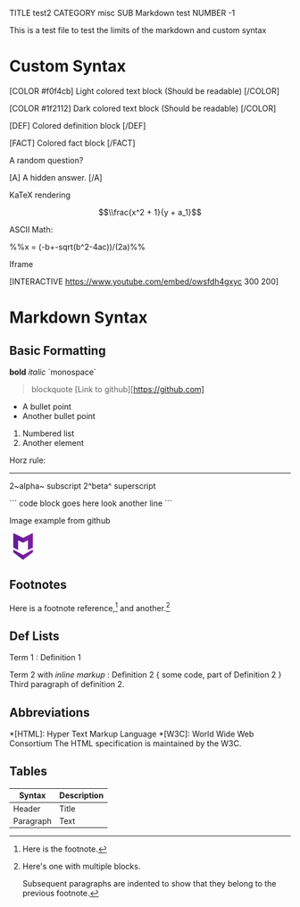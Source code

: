 TITLE test2
CATEGORY misc
SUB Markdown test
NUMBER -1

This is a test file to test the limits of the markdown and custom syntax

Custom Syntax
===
[COLOR #f0f4cb]
Light colored text block (Should be readable)
[/COLOR]

[COLOR #1f2112]
Dark colored text block (Should be readable)
[/COLOR]

[DEF]
Colored definition block
[/DEF]

[FACT]
Colored fact block
[/FACT]

A random question?

[A]
A hidden answer.
[/A]

KaTeX rendering

$$\\frac{x^2 + 1}{y + a_1}$$

ASCII Math:

%%x = (-b+-sqrt(b^2-4ac))/(2a)%%

Iframe

[INTERACTIVE https://www.youtube.com/embed/owsfdh4gxyc 300 200]

Markdown Syntax
===

## Basic Formatting

**bold** _italic_ \`monospace\` 
> blockquote
[Link to github][https://github.com]

* A bullet point
* Another bullet point

1. Numbered list
2. Another element

Horz rule:

---

2~alpha~ subscript 2^beta^ superscript

\`\`\`
code block goes here
look another line
\`\`\`

Image example from github

![alt text](https://github.com/adam-p/markdown-here/raw/master/src/common/images/icon48.png "Logo Title Text 1")


## Footnotes

Here is a footnote reference,[^1] and another.[^longnote]

[^1]: Here is the footnote.

[^longnote]: Here's one with multiple blocks.

    Subsequent paragraphs are indented to show that they
belong to the previous footnote.

## Def Lists
Term 1
:   Definition 1

Term 2 with *inline markup*
:   Definition 2
        { some code, part of Definition 2 }
    Third paragraph of definition 2.

## Abbreviations
*[HTML]: Hyper Text Markup Language
*[W3C]:  World Wide Web Consortium
The HTML specification
is maintained by the W3C.

## Tables

| Syntax      | Description |
| ----------- | ----------- |
| Header      | Title       |
| Paragraph   | Text        |
